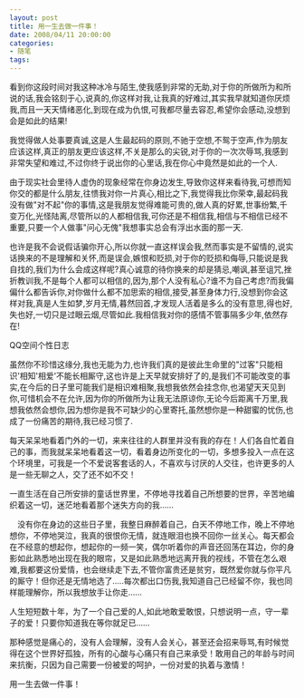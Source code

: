 ```yaml
---
layout: post
title: 用一生去做一件事！
date: 2008/04/11 20:00:00
categories: 
- 随笔
tags: 
---
```


看到你这段时间对我这种冰冷与陌生,使我感到非常的无助,对于你的所做所为和所说的话,我会铭刻于心,说真的,你这样对我,让我真的好难过,其实我早就知道你厌烦我,而且一天天情绪恶化,到现在成为仇恨,可我都尽量去容忍,希望你会感动,没想到会是如此的结果!

我觉得做人处事要真诚,这是人生最起码的原则,不驰于空想,不鸳于空声,作为朋友应该这样,真正的朋友更应该这样,不关是那么的尖锐,对于你的一次次辱骂,我感到非常失望和难过,不过你终于说出你的心里话,我在你心中竟然是如此的一个人.

由于现实社会里待人虚伪的现象经常在你身边发生,导致你这样来看待我,可想而知你交的都是什么朋友,往愦我对你一片真心,相比之下,我觉得我比你荣幸,最起码我没有做"对不起"你的事情,这是我朋友觉得难能可贵的,做人真的好累,世事纷繁,千变万化,光怪陆离,尽管所以的人都相信我,可你还是不相信我,相信与不相信已经不重要,只要一个人做事"问心无傀"我想事实总会有浮出水面的那一天.

也许是我不会说假话骗你开心,所以你就一直这样误会我,然而事实是不留情的,说实话换来的不是理解和关怀,而是误会,嫉恨和贬损,对于你的贬损和侮辱,只能说是我自找的,我们为什么会成这样呢?真心诚意的待你换来的却是猜忌,嘲讽,甚至诅咒,挫折教训我,不是每个人都可以相信的,因为,那个人没有私心?谁不为自己考虑?而我偏偏什么都告诉你,对你做什么都不加思索的相信,接受,甚至身体力行,没想到你会这样对我,真是人生如梦,岁月无情,暮然回首,才发现人活着是多么的没有意思,得也好,失也好,一切只是过眼云烟,尽管如此.我相信我对你的感情不管事隔多少年,依然存在!

QQ空间个性日志

虽然你不珍惜这缘分,我也无能为力,也许我们真的是彼此生命里的"过客"只能相识'相知'相爱'不能长相厮守,这也许是上天早就安排好了的,是我们不可能改变的事实,在今后的日子里可能我们是相识难相聚,我想我依然会挂念你,也渴望天天见到你,可惜机会不在允许,因为你的所做所为让我无法原谅你,无论今后距离千万里,我想我依然会想你,因为想你是我不可缺少的心里寄托,虽然想你是一种甜蜜的忧伤,也成了一份痛苦的期待,我已经习惯了.

每天呆呆地看着门外的一切，来来往往的人群里并没有我的存在！人们各自忙着自己的事，而我就呆呆地看着这一切，看着身边所变化的一切，多想多投入一点在这个环境里，可我是一个不爱说客套话的人，不喜欢与讨厌的人交往，也许更多的人是一些无聊之人，交了还不如不交！

一直生活在自己所安排的童话世界里，不停地寻找着自己所想要的世界，辛苦地编织着这一切，迷茫地看着那个迷失方向的我……

　没有你在身边的这些日子里，我整日麻醉着自己，白天不停地工作，晚上不停地想你，不停地哭泣，我真的很恨你无情，就连眼泪也换不回你一丝关心。每天都会在不经意的想起你，想起你的一频一笑，偶尔听着你的声音还回荡在耳边，你的身影如此熟悉地出现在我的眼帘，又是如此熟悉地远离开我的视线，不管在怎么艰难,我都要这份爱情，也会继续走下去,不管你富贵还是贫穷，既然爱你就与你平凡的厮守！但你还是无情地选了.....每次都出口伤我,我知道自己已经留不你，我也同样能理解你，所以我想放手让你走……

人生短短数十年，为了一个自己爱的人,如此地敢爱敢恨，只想说明一点，守一辈子的爱！只要你知道我在等你就足已……

那种感觉是痛心的，没有人会理解，没有人会关心，甚至还会招来辱骂,有时候觉得在这个世界好孤独，所有的心酸与心痛只有自己来承受！敢用自己的年龄与时间来抗衡，只因为自己需要一份被爱的呵护，一份对爱的执着与激情！

用一生去做一件事！
